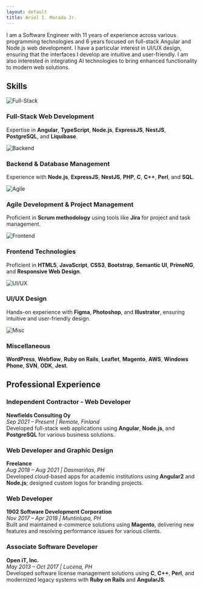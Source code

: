 ```yaml
---
layout: default
title: Ariel I. Morada Jr.
---
```


<!---
# **Ariel I. Morada Jr.**
Manila, Philippines  
[aimoradajr9@gmail.com](mailto:aimoradajr9@gmail.com)
[linkedin.com/in/aimoradajr](https://linkedin.com/in/aimoradajr)  
+639271561552  
-->

<!-- ABOUT -->
<!-- <h2 class="font-bold text-black-alpha-90">About</h2> -->
<p id="about" class="text-base font-normal">
I am a Software Engineer with 11 years of experience across various programming technologies and 6 years focused on full-stack Angular and Node.js web development. I have a particular interest in UI/UX design, ensuring that the interfaces I develop are intuitive and user-friendly. I am also interested in integrating AI technologies to bring enhanced functionality to modern web solutions.
</p>

<!-- SKILLS -->
<h2 id="skills" class="mt-5 font-bold text-black-alpha-90">Skills</h2>

<div class="grid">
    <div class="col-4 pb-3">
		<div class="card w-full h-full bg-white ml-1 mt-0 mb-0">
			<div class="card-thumbnail">
				<img src="assets/images/skills-full-stack.png" loading="lazy" alt="Full-Stack" class="card-thumbnail-img" />
			</div>
			<div class="card-content">
				<h3>Full-Stack Web Development</h3>
				<p>Expertise in <strong>Angular</strong>, <strong>TypeScript</strong>, <strong>Node.js</strong>, <strong>ExpressJS</strong>, <strong>NestJS</strong>, <strong>PostgreSQL</strong>, and <strong>Liquibase</strong>.</p>
			</div>
		</div>
	</div>
    <div class="col-4 pb-3">
		<div class="card w-full h-full bg-white ml-1 mt-0 mb-0">
			<div class="card-thumbnail">
				<img src="assets/images/skills-backend.png" loading="lazy" alt="Backend" class="card-thumbnail-img" />
			</div>
			<div class="card-content">
				<h3>Backend & Database Management</h3>
				<p>Experience with <strong>Node.js</strong>, <strong>ExpressJS</strong>, <strong>NestJS</strong>, <strong>PHP</strong>, <strong>C</strong>, <strong>C++</strong>, <strong>Perl</strong>, and <strong>SQL</strong>.
				<!-- Skilled in version control using <strong>Git</strong> and platforms like <strong>GitHub</strong> and <strong>Bitbucket</strong>. -->
			</p>
			</div>
		</div>
	</div>
    <div class="col-4 pb-3">
		<div class="card w-full h-full bg-white ml-1 mt-0 mb-0">
			<div class="card-thumbnail">
				<img src="assets/images/skills-agile.png" loading="lazy" alt="Agile" class="card-thumbnail-img" />
			</div>
			<div class="card-content">
				<h3>Agile Development & Project Management</h3>
				<p>Proficient in <strong>Scrum methodology</strong> using tools like <strong>Jira</strong> for project and task management.</p>
			</div>
		</div>
	</div>
    <div class="col-4 pb-3">
		<div class="card w-full h-full bg-white ml-1 mt-0 mb-0">
			<div class="card-thumbnail">
				<img src="assets/images/skills-frontend.png" loading="lazy" alt="Frontend" class="card-thumbnail-img" />
			</div>
			<div class="card-content">
				<h3>Frontend Technologies</h3>
				<p>Proficient in <strong>HTML5</strong>, <strong>JavaScript</strong>, <strong>CSS3</strong>, <strong>Bootstrap</strong>, <strong>Semantic UI</strong>, <strong>PrimeNG</strong>, and <strong>Responsive Web Design</strong>.</p>
			</div>
		</div>
	</div>
    <div class="col-4 pb-3">
		<div class="card w-full h-full bg-white ml-1 mt-0 mb-0">
			<div class="card-thumbnail">
				<img src="assets/images/skills-uiux.png" loading="lazy" alt="UI/UX" class="card-thumbnail-img" />
			</div>
			<div class="card-content">
				<h3>UI/UX Design</h3>
				<p>Hands-on experience with <strong>Figma</strong>, <strong>Photoshop</strong>, and <strong>Illustrator</strong>, ensuring intuitive and user-friendly design.</p>
			</div>
		</div>
	</div>
    <div class="col-4 pb-3">
		<div class="card w-full h-full bg-white ml-1 mt-0 mb-0">
			<div class="card-thumbnail">
				<img src="assets/images/skills-misc.png" loading="lazy" alt="Misc" class="card-thumbnail-img" />
			</div>
			<div class="card-content">
				<h3>Miscellaneous</h3>
				<p><strong>WordPress</strong>, <strong>Webflow</strong>, <strong>Ruby on Rails</strong>, <strong>Leaflet</strong>, <strong>Magento</strong>, <strong>AWS</strong>, <strong>Windows Phone</strong>, <strong>SVN</strong>, <strong>ODK</strong>, <strong>Jest</strong>.</p>
			</div>
		</div>
	</div>
</div>

<!-- PROFESSIONAL EXPERIENCE -->
<h2 id="professional-experience" class="mt-4 font-bold text-black-alpha-90">Professional Experience</h2>

<div class="card w-full bg-white ml-1 mt-0">
	<div class="card-content">
		<h3>Independent Contractor - Web Developer</h3>
		<strong>Newfields Consulting Oy</strong><br>
		<em>Sep 2021 – Present | Remote, Finland</em><br>
		Developed full-stack web applications using <strong>Angular</strong>, <strong>Node.js</strong>, and <strong>PostgreSQL</strong> for various business solutions.
	</div>
</div>

<div class="card w-full bg-white ml-1 mt-0">
	<div class="card-content">
		<h3>Web Developer and Graphic Design</h3>
		<strong>Freelance</strong><br>
		<em>Aug 2018 – Aug 2021 | Dasmariñas, PH</em><br>
		Developed cloud-based apps for academic institutions using <strong>Angular2</strong> and <strong>Node.js</strong>; designed custom logos for branding projects.
	</div>
</div>

<div class="card w-full bg-white ml-1 mt-0">
	<div class="card-content">
		<h3>Web Developer</h3>
		<strong>1902 Software Development Corporation</strong><br>
		<em>Nov 2017 – Apr 2018 | Muntinlupa, PH</em><br>
		Built and maintained e-commerce solutions using <strong>Magento</strong>, delivering new features and resolving performance issues for various clients.
	</div>
</div>

<div class="card w-full bg-white ml-1 mt-0">
	<div class="card-content">
		<h3>Associate Software Developer</h3>
		<strong>Open iT, Inc.</strong><br>
		<em>May 2013 – Oct 2017 | Lucena, PH</em><br>
		Developed software license management solutions using <strong>C</strong>, <strong>C++</strong>, <strong>Perl</strong>, and modernized legacy systems with <strong>Ruby on Rails</strong> and <strong>AngularJS</strong>.
	</div>
</div>

<!-- EDUCATION -->
<!-- <h2 class="font-bold text-black-alpha-90">Education</h2>

<div>
**Bachelor of Science in Computer Science (BSCS)**  
*University of the Philippines Los Baños (UPLB)*  
*2009 – 2013*
</div>
-->
